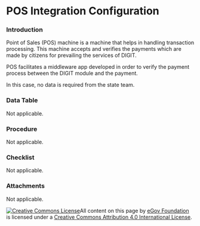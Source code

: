 # POS Integration Configuration

### Introduction

Point of Sales (POS) machine is a machine that helps in handling transaction processing. This machine accepts and verifies the payments which are made by citizens for prevailing the services of DIGIT.

POS facilitates a middleware app developed in order to verify the payment process between the DIGIT module and the payment.

In this case, no data is required from the state team.

### Data Table

Not applicable.

### Procedure

Not applicable.

### Checklist

Not applicable.

### Attachments

Not applicable.

[![Creative Commons License](https://i.creativecommons.org/l/by/4.0/80x15.png)​](http://creativecommons.org/licenses/by/4.0/)All content on this page by [eGov Foundation](https://egov.org.in) is licensed under a [Creative Commons Attribution 4.0 International License](http://creativecommons.org/licenses/by/4.0/).
